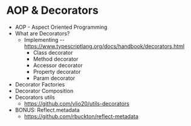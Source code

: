 # AOP & Decorators
* AOP - Aspect Oriented Programming
* What are Decorators?
    * Implementing -- https://www.typescriptlang.org/docs/handbook/decorators.html
        * Class decorator
        * Method decorator
        * Accessor decorator
        * Property decorator
        * Param decorator
* Decorator Factories
* Decorator Composition
* Decorators utils
    * https://github.com/vlio20/utils-decorators
* BONUS: Reflect.metadata
    * https://github.com/rbuckton/reflect-metadata
